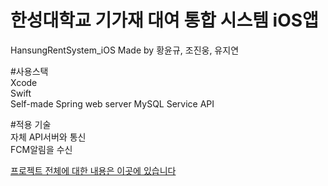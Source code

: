 # 한성대학교 기가재 대여 통합 시스템 iOS앱  
HansungRentSystem_iOS
Made by 황윤규, 조진웅, 유지연  

#사용스택  
Xcode  
Swift  
Self-made Spring web server MySQL Service API  

#적용 기술  
자체 API서버와 통신  
FCM알림을 수신  

[프로젝트 전체에 대한 내용은 이곳에 있습니다](https://dequista.tistory.com/33)
